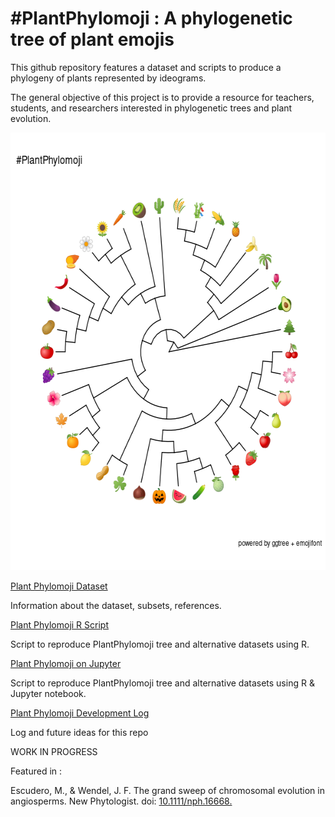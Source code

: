 # #PlantPhylomoji : A phylogenetic tree of plant emojis

 This github repository features a dataset and scripts to produce a phylogeny of plants represented by ideograms.
  
  The general objective of this project is to provide a resource for teachers, students, and researchers interested in phylogenetic trees and plant evolution.
 
  
  <p align="center">  
<img width="600" height="700" src="./images/plantphylomoji.png">
</p>

   [Plant Phylomoji Dataset](./Dataset.md)
   
   Information about the dataset, subsets, references.

   [Plant Phylomoji R Script](./PlantPhylomoji.R)
   
   Script to reproduce PlantPhylomoji tree and alternative datasets using R.
   
  [Plant Phylomoji on Jupyter](./PlantPhylomoji.ipynb)
  
  Script to reproduce PlantPhylomoji tree and alternative datasets using R & Jupyter notebook.

   [Plant Phylomoji Development Log](./PlantPhylomojiLog.md)
   
   Log and future ideas for this repo
 
 WORK IN PROGRESS
 
 Featured in :
 
 Escudero, M., & Wendel, J. F. The grand sweep of chromosomal evolution in angiosperms. New Phytologist.
 doi: [10.1111/nph.16668.](https://nph.onlinelibrary.wiley.com/doi/abs/10.1111/nph.16802)
  